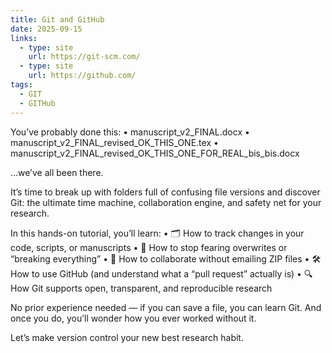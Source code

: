 ```yaml
---
title: Git and GitHub
date: 2025-09-15
links:
  - type: site
    url: https://git-scm.com/
  - type: site
    url: https://github.com/
tags:
  - GIT
  - GITHub
---
```


You’ve probably done this:
	•	manuscript_v2_FINAL.docx
	•	manuscript_v2_FINAL_revised_OK_THIS_ONE.tex
	•	manuscript_v2_FINAL_revised_OK_THIS_ONE_FOR_REAL_bis_bis.docx

…we’ve all been there.

It’s time to break up with folders full of confusing file versions and discover Git: the ultimate time machine, collaboration engine, and safety net for your research.

In this hands-on tutorial, you’ll learn:
	•	🗂️ How to track changes in your code, scripts, or manuscripts
	•	🧠 How to stop fearing overwrites or “breaking everything”
	•	🤝 How to collaborate without emailing ZIP files
	•	🛠️ How to use GitHub (and understand what a “pull request” actually is)
	•	🔍 How Git supports open, transparent, and reproducible research

No prior experience needed — if you can save a file, you can learn Git.
And once you do, you’ll wonder how you ever worked without it.

Let’s make version control your new best research habit.

<!--more-->
